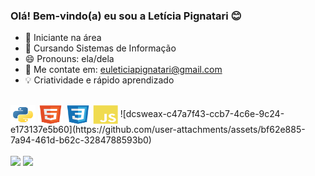### Olá! Bem-vindo(a) eu sou a Letícia Pignatari 😊

- 🔭 Iniciante na área
- 🌱 Cursando Sistemas de Informação
- 😄 Pronouns: ela/dela
- 📌 Me contate em: euleticiapignatari@gmail.com
- 💡 Criatividade e rápido aprendizado
  
<div style="display: inline_block"><br>
  <img align="center" alt="Python" height="30" width="40" src="https://raw.githubusercontent.com/devicons/devicon/master/icons/python/python-original.svg">
  <img align="center" alt="HTML" height="30" width="40" src="https://raw.githubusercontent.com/devicons/devicon/master/icons/html5/html5-original.svg">
  <img align="center" alt="CSS" height="30" width="40" src="https://raw.githubusercontent.com/devicons/devicon/master/icons/css3/css3-original.svg">
  <img align="center" alt="Javasript" height="30" width="40" src="https://raw.githubusercontent.com/devicons/devicon/master/icons/javascript/javascript-plain.svg">
  ![dcsweax-c47a7f43-ccb7-4c6e-9c24-e173137e5b60](https://github.com/user-attachments/assets/bf62e885-7a94-461d-b62c-3284788593b0)
</div>
<div><br>
  <a href="https://www.linkedin.com/in/leticiapignatari/" target="_blank"><img src="https://img.shields.io/badge/-LinkedIn-%230077B5?style=for-the-badge&logo=linkedin&logoColor=white" target="_blank"></a> 
  <a href = "mailto:euleticiapignatari@gmail.com"><img src="https://img.shields.io/badge/-Gmail-%23333?style=for-the-badge&logo=gmail&logoColor=white" target="_blank"></a>
</div>

